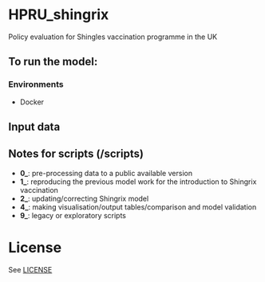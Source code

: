 # HPRU_shingrix
Policy evaluation for Shingles vaccination programme in the UK


## To run the model:
### Environments

- Docker 


## Input data


## Notes for scripts (/scripts)
 
- **0_**: pre-processing data to a public available version
- **1_**: reproducing the previous model work for the introduction to Shingrix vaccination
- **2_**: updating/correcting Shingrix model
- **4_**: making visualisation/output tables/comparison and model validation
- **9_**: legacy or exploratory scripts



# License
See [LICENSE](LICENSE)
